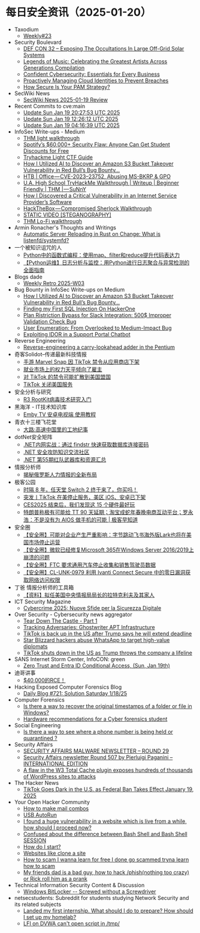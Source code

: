 # 每日安全资讯（2025-01-20）

- Taxodium
  - [Weekly#23](https://taxodium.ink/23.html)
- Security Boulevard
  - [DEF CON 32 – Exposing The Occultations In Large Off-Grid Solar Systems](https://securityboulevard.com/2025/01/def-con-32-exposing-the-occultations-in-large-off-grid-solar-systems/)
  - [Legends of Music: Celebrating the Greatest Artists Across Generations Compilation](https://securityboulevard.com/2025/01/legends-of-music-celebrating-the-greatest-artists-across-generations-compilation/)
  - [Confident Cybersecurity: Essentials for Every Business](https://securityboulevard.com/2025/01/confident-cybersecurity-essentials-for-every-business/)
  - [Proactively Managing Cloud Identities to Prevent Breaches](https://securityboulevard.com/2025/01/proactively-managing-cloud-identities-to-prevent-breaches/)
  - [How Secure Is Your PAM Strategy?](https://securityboulevard.com/2025/01/how-secure-is-your-pam-strategy/)
- SecWiki News
  - [SecWiki News 2025-01-19 Review](http://www.sec-wiki.com/?2025-01-19)
- Recent Commits to cve:main
  - [Update Sun Jan 19 20:27:53 UTC 2025](https://github.com/trickest/cve/commit/7e1f2063923cfa93d78465725760773477e387aa)
  - [Update Sun Jan 19 12:26:12 UTC 2025](https://github.com/trickest/cve/commit/82640a9c27a9871a0f3f4be31b4606aa2dfa2dca)
  - [Update Sun Jan 19 04:16:39 UTC 2025](https://github.com/trickest/cve/commit/dc028ae10989ac4ee92b70cb89ffeb4bd20660b6)
- InfoSec Write-ups - Medium
  - [THM light walkthrough](https://infosecwriteups.com/thm-light-walkthrough-f4b62d3ce824?source=rss----7b722bfd1b8d---4)
  - [Spotify’s $60,000+ Security Flaw: Anyone Can Get Student Discounts for Free](https://infosecwriteups.com/spotifys-60-000-security-flaw-anyone-can-get-student-discounts-for-free-53050d6b7e35?source=rss----7b722bfd1b8d---4)
  - [Tryhackme Light CTF Guide](https://infosecwriteups.com/tryhackme-light-ctf-guide-cdfe5e9df002?source=rss----7b722bfd1b8d---4)
  - [How I Utilized AI to Discover an Amazon S3 Bucket Takeover Vulnerability in Red Bull’s Bug Bounty…](https://infosecwriteups.com/how-i-utilized-ai-to-discover-an-amazon-s3-bucket-takeover-vulnerability-in-red-bulls-bug-bounty-503d3c4d995f?source=rss----7b722bfd1b8d---4)
  - [HTB | Office — CVE-2023–23752, Abusing MS-BKRP & GPO](https://infosecwriteups.com/htb-office-cve-2023-23752-abusing-ms-bkrp-gpo-304f05f4fd55?source=rss----7b722bfd1b8d---4)
  - [U.A. High School TryHackMe Walkthrough | Writeup | Beginner Friendly | THM | — SuNnY](https://infosecwriteups.com/u-a-high-school-tryhackme-walkthrough-writeup-beginner-friendly-thm-sunny-802daabf3ac4?source=rss----7b722bfd1b8d---4)
  - [How I Discovered a Critical Vulnerability in an Internet Service Provider’s Software](https://infosecwriteups.com/how-i-discovered-a-critical-vulnerability-in-an-internet-service-providers-software-56c6cc00f338?source=rss----7b722bfd1b8d---4)
  - [HackTheBox — Compromised Sherlock Walkthrough](https://infosecwriteups.com/hackthebox-compromised-sherlock-walkthrough-9a2cc29cc0a0?source=rss----7b722bfd1b8d---4)
  - [STATIC VIDEO [STEGANOGRAPHY]](https://infosecwriteups.com/static-video-steganography-12006cc51b31?source=rss----7b722bfd1b8d---4)
  - [THM Lo-Fi walkthrough](https://infosecwriteups.com/thm-lo-fi-walkthrough-1cd311467277?source=rss----7b722bfd1b8d---4)
- Armin Ronacher's Thoughts and Writings
  - [Automatic Server Reloading in Rust on Change: What is listenfd/systemfd?](http://lucumr.pocoo.org/2025/1/19/what-is-systemfd)
- 一个被知识诅咒的人
  - [Python中的函数式编程：使用map、filter和reduce提升代码表达力](https://blog.csdn.net/nokiaguy/article/details/145243904)
  - [【Python运维】日志分析与监控：用Python进行日志聚合与异常检测的全面指南](https://blog.csdn.net/nokiaguy/article/details/145243887)
- Blogs  dade
  - [Weekly Retro 2025-W03](https://0xda.de/blog/2025/01/weekly-retro-2025-w03/)
- Bug Bounty in InfoSec Write-ups on Medium
  - [How I Utilized AI to Discover an Amazon S3 Bucket Takeover Vulnerability in Red Bull’s Bug Bounty…](https://infosecwriteups.com/how-i-utilized-ai-to-discover-an-amazon-s3-bucket-takeover-vulnerability-in-red-bulls-bug-bounty-503d3c4d995f?source=rss----7b722bfd1b8d--bug_bounty)
  - [Finding my First SQL Injection On HackerOne](https://infosecwriteups.com/finding-my-first-sql-injection-on-hackerone-6a031ab5aa1c?source=rss----7b722bfd1b8d--bug_bounty)
  - [Plan Ristriction Bypass for Slack Integration: 500$ Improper Validation Check Bug](https://infosecwriteups.com/plan-ristriction-bypass-for-slack-integration-500-improper-validation-check-bug-0c1acf6f01d3?source=rss----7b722bfd1b8d--bug_bounty)
  - [User Enumeration: From Overlooked to Medium-Impact Bug](https://infosecwriteups.com/user-enumeration-from-overlooked-to-medium-impact-bug-48bbefa2ab3b?source=rss----7b722bfd1b8d--bug_bounty)
  - [Exploiting IDOR in a Support Portal Chatbot](https://infosecwriteups.com/exploiting-idor-in-a-support-portal-chatbot-f1d0617bace1?source=rss----7b722bfd1b8d--bug_bounty)
- Reverse Engineering
  - [Reverse-engineering a carry-lookahead adder in the Pentium](https://www.reddit.com/r/ReverseEngineering/comments/1i4oek3/reverseengineering_a_carrylookahead_adder_in_the/)
- 奇客Solidot–传递最新科技情报
  - [手游 Marvel Snap 因 TikTok 禁令从应用商店下架](https://www.solidot.org/story?sid=80372)
  - [就业市场上的权力天平倾向了雇主](https://www.solidot.org/story?sid=80371)
  - [对 TikTok 的禁令可能扩散到美国盟国](https://www.solidot.org/story?sid=80370)
  - [TikTok 关闭美国服务](https://www.solidot.org/story?sid=80369)
- 安全分析与研究
  - [R3 RootKit病毒技术研究入门](https://mp.weixin.qq.com/s?__biz=MzA4ODEyODA3MQ==&mid=2247490049&idx=1&sn=eec060b016a2c2c48b9a5a5a5a6ef745&chksm=902fb529a7583c3f0a2b0935cfd9f3df6108088566ca52d5bd9df83588d2b382a01ee1757d28&scene=58&subscene=0#rd)
- 黑海洋 - IT技术知识库
  - [Emby TV 安卓电视端 使用教程](https://blog.upx8.com/4674)
- 青衣十三楼飞花堂
  - [大路:高速中国里的工地纪事](https://mp.weixin.qq.com/s?__biz=MzUzMjQyMDE3Ng==&mid=2247487918&idx=1&sn=62fa743b6f7cd093a352b0917f89a0e8&chksm=fab2d291cdc55b87d7b94cecfbd60540e362d1a5c59f44c62911d214c10d2bce471e9c680efd&scene=58&subscene=0#rd)
- dotNet安全矩阵
  - [.NET内网实战：通过 findstr 快速获取数据库连接密码](https://mp.weixin.qq.com/s?__biz=MzUyOTc3NTQ5MA==&mid=2247498317&idx=1&sn=a5fbee0aae201e4dfbe1b11cd8875574&chksm=fa5954a0cd2eddb64b0d918c03c9bcd317a860e08c6e4b8154b1b5af1c4146c88ad78be379c2&scene=58&subscene=0#rd)
  - [.NET 安全攻防知识交流社区](https://mp.weixin.qq.com/s?__biz=MzUyOTc3NTQ5MA==&mid=2247498317&idx=2&sn=d7ca7d91aa1a789626ddce7bc16645ad&chksm=fa5954a0cd2eddb61fd6d64dce4872114b6810630ff226c508b9b940b8bf43a1c5061b1f1e2e&scene=58&subscene=0#rd)
  - [.NET 第55期红队武器库和资源汇总](https://mp.weixin.qq.com/s?__biz=MzUyOTc3NTQ5MA==&mid=2247498317&idx=3&sn=e32ddb9164eebb4dbe090802a5ff5d22&chksm=fa5954a0cd2eddb69193b05c5c3ffb37d6bff2b7cf2d0c2bfc9a329b7586a39b74d3010d81c3&scene=58&subscene=0#rd)
- 情报分析师
  - [揭秘俄罗斯人力情报的全新布局](https://mp.weixin.qq.com/s?__biz=MzA3Mjc1MTkwOA==&mid=2650559015&idx=1&sn=37962d35fd4ae69a3f4a81abdff654e7&chksm=87117c6cb066f57aa21d4ea03c2085ec0beb649116bd42891f430041cf6993324f15a4dcce41&scene=58&subscene=0#rd)
- 极客公园
  - [时隔 8 年，任天堂 Switch 2 终于来了，你买吗！](https://mp.weixin.qq.com/s?__biz=MTMwNDMwODQ0MQ==&mid=2653072331&idx=1&sn=2f8f2f9d50771b9c3f15cac061f8cff5&chksm=7e57d67d49205f6b80e31d9a0db91bdb72aeb161490952954a50f42f6e6407a71de7670d311a&scene=58&subscene=0#rd)
  - [突发丨TikTok 在美停止服务，美区 iOS、安卓已下架](https://mp.weixin.qq.com/s?__biz=MTMwNDMwODQ0MQ==&mid=2653072318&idx=1&sn=39714f4d9915dd2b8a13f2ee5e0d1dc4&chksm=7e57d60849205f1e5b367c604a88c280ee2430767ce018c69a868cd6e0a3ace6cd34660af42f&scene=58&subscene=0#rd)
  - [CES2025 结束后，我们发现这 15 个硬件最好玩](https://mp.weixin.qq.com/s?__biz=MTMwNDMwODQ0MQ==&mid=2653072318&idx=2&sn=01f4b2ec30208ccde2ff857f379c582f&chksm=7e57d60849205f1e587b175eb8e43d2af4043ce37102178a86e3559f30e72ee5496af3b47244&scene=58&subscene=0#rd)
  - [特朗普称极有可能给 TT 90 天延期；淘宝成蛇年春晚电商互动平台；罗永浩：不是没有为 AIOS 做手机的可能 | 极客早知道](https://mp.weixin.qq.com/s?__biz=MTMwNDMwODQ0MQ==&mid=2653072306&idx=1&sn=89adf3a1ce8d4ba450cc7ac7f6979885&chksm=7e57d60449205f1299e2dbb972c999b2f84092c376740374ba2498ce61e97f58d6c8ad726960&scene=58&subscene=0#rd)
- 安全圈
  - [【安全圈】可能对企业产生严重影响：字节跳动飞书海外版Lark也将在美国市场停止运营](https://mp.weixin.qq.com/s?__biz=MzIzMzE4NDU1OQ==&mid=2652067480&idx=1&sn=c2d0bb267baf11570d6e3253fa3ff4fe&chksm=f36e7ad8c419f3ce38cfc35ec6bd2c637b49c85b101d0b057484bc1ace20d684457a77a7a7eb&scene=58&subscene=0#rd)
  - [【安全圈】微软已经修复Microsoft 365在Windows Server 2016/2019上崩溃的问题](https://mp.weixin.qq.com/s?__biz=MzIzMzE4NDU1OQ==&mid=2652067480&idx=2&sn=e94b5cb3a624cdca3e6452bf7c79d7a8&chksm=f36e7ad8c419f3cef73c242196a8499de4c2c79ec90ca98bd662ee5575f6ac22d4041dcd89d4&scene=58&subscene=0#rd)
  - [【安全圈】FTC 要求通用汽车停止收集和销售驾驶员数据](https://mp.weixin.qq.com/s?__biz=MzIzMzE4NDU1OQ==&mid=2652067480&idx=3&sn=220a3c1eb7166bba53400942dfa9cab1&chksm=f36e7ad8c419f3ce7eec3c9934f5c50798a83c044de9ed8607edfb8e503cd95268521f790488&scene=58&subscene=0#rd)
  - [【安全圈】CL-UNK-0979 利用 Ivanti Connect Secure 中的零日漏洞获取网络访问权限](https://mp.weixin.qq.com/s?__biz=MzIzMzE4NDU1OQ==&mid=2652067480&idx=4&sn=8dc7094933166fceeb2e467f38e23545&chksm=f36e7ad8c419f3ce413fdcd09b7fbf2c3828fe34b5aca8c6a3b0d570a1f213c166b9943c4be8&scene=58&subscene=0#rd)
- 丁爸 情报分析师的工具箱
  - [【资料】拟任美国中央情报局局长的拉特克利夫及其家人](https://mp.weixin.qq.com/s?__biz=MzI2MTE0NTE3Mw==&mid=2651148624&idx=1&sn=576c40259107f8aabc30212443488fee&chksm=f1af266ac6d8af7c3bec1081deebb88f2250a0d00614bd70fa3795f753849ec277a9f8463a5b&scene=58&subscene=0#rd)
- ICT Security Magazine
  - [Cybercrime 2025: Nuove Sfide per la Sicurezza Digitale](https://www.ictsecuritymagazine.com/notizie/cybercrime-2025/)
- Over Security - Cybersecurity news aggregator
  - [Tear Down The Castle - Part 1](https://dfir.ch/posts/tear_down_castle_part_one/)
  - [Tracking Adversaries: Ghostwriter APT Infrastructure](https://blog.bushidotoken.net/2025/01/tracking-adversaries-ghostwriter-apt.html)
  - [TikTok is back up in the US after Trump says he will extend deadline](https://www.bleepingcomputer.com/news/software/tiktok-is-back-up-in-the-us-after-trump-says-he-will-extend-deadline/)
  - [Star Blizzard hackers abuse WhatsApp to target high-value diplomats](https://www.bleepingcomputer.com/news/security/star-blizzard-hackers-abuse-whatsapp-to-target-high-value-diplomats/)
  - [TikTok shuts down in the US as Trump throws the company a lifeline](https://www.bleepingcomputer.com/news/software/tiktok-shuts-down-in-the-us-as-trump-throws-the-company-a-lifeline/)
- SANS Internet Storm Center, InfoCON: green
  - [Zero Trust and Entra ID Conditional Access, (Sun, Jan 19th)](https://isc.sans.edu/diary/rss/31602)
- 迪哥讲事
  - [$40,000的RCE！](https://mp.weixin.qq.com/s?__biz=MzIzMTIzNTM0MA==&mid=2247496907&idx=1&sn=bf65d0102436150a0dc5482d51b5c998&chksm=e8a5fea8dfd277be56fc6d30fe19c8d65094b9ea55e1628f0c5742c243d612eee6b973167e6b&scene=58&subscene=0#rd)
- Hacking Exposed Computer Forensics Blog
  - [Daily Blog #721: Solution Saturday 1/18/25](https://www.hecfblog.com/2025/01/daily-blog-721-solution-saturday-11825.html)
- Computer Forensics
  - [Is there a way to recover the original timestamps of a folder or file in Windows?](https://www.reddit.com/r/computerforensics/comments/1i59xff/is_there_a_way_to_recover_the_original_timestamps/)
  - [Hardware recommendations for a Cyber forensics student](https://www.reddit.com/r/computerforensics/comments/1i4po0t/hardware_recommendations_for_a_cyber_forensics/)
- Social Engineering
  - [Is there a way to see where a phone number is being held or quarantined ?](https://www.reddit.com/r/SocialEngineering/comments/1i53r6k/is_there_a_way_to_see_where_a_phone_number_is/)
- Security Affairs
  - [SECURITY AFFAIRS MALWARE NEWSLETTER – ROUND 29](https://securityaffairs.com/173232/malware/security-affairs-malware-newsletter-round-29.html)
  - [Security Affairs newsletter Round 507 by Pierluigi Paganini – INTERNATIONAL EDITION](https://securityaffairs.com/173227/uncategorized/security-affairs-newsletter-round-507-by-pierluigi-paganini-international-edition.html)
  - [A flaw in the W3 Total Cache plugin exposes hundreds of thousands of WordPress sites to attacks](https://securityaffairs.com/173219/security/w3-total-cache-wordpress-plugin-cve-2024-12365.html)
- The Hacker News
  - [TikTok Goes Dark in the U.S. as Federal Ban Takes Effect January 19, 2025](https://thehackernews.com/2025/01/tiktok-goes-dark-in-us-as-federal-ban.html)
- Your Open Hacker Community
  - [How to make mail combos](https://www.reddit.com/r/HowToHack/comments/1i5d082/how_to_make_mail_combos/)
  - [USB AutoRun](https://www.reddit.com/r/HowToHack/comments/1i5613w/usb_autorun/)
  - [I found a huge vulnerability in a website which is live from a while, how should I proceed now?](https://www.reddit.com/r/HowToHack/comments/1i524zp/i_found_a_huge_vulnerability_in_a_website_which/)
  - [Confused about the difference between Bash Shell and Bash Shell SESSION](https://www.reddit.com/r/HowToHack/comments/1i4tyqb/confused_about_the_difference_between_bash_shell/)
  - [How do I start?](https://www.reddit.com/r/HowToHack/comments/1i59myg/how_do_i_start/)
  - [Websites like clone a site](https://www.reddit.com/r/HowToHack/comments/1i561mi/websites_like_clone_a_site/)
  - [How to scam I wanna learn for free I done go scammed tryna learn how to scam](https://www.reddit.com/r/HowToHack/comments/1i582el/how_to_scam_i_wanna_learn_for_free_i_done_go/)
  - [My friends dad is a bad guy, how to hack /phish(nothing too crazy) or Rick roll him as a prank](https://www.reddit.com/r/HowToHack/comments/1i5639j/my_friends_dad_is_a_bad_guy_how_to_hack/)
- Technical Information Security Content & Discussion
  - [Windows BitLocker -- Screwed without a Screwdriver](https://www.reddit.com/r/netsec/comments/1i54psl/windows_bitlocker_screwed_without_a_screwdriver/)
- netsecstudents: Subreddit for students studying Network Security and its related subjects
  - [Landed my first internship. What should I do to prepare? How should I set up my homelab?](https://www.reddit.com/r/netsecstudents/comments/1i5aqac/landed_my_first_internship_what_should_i_do_to/)
  - [LFI on DVWA can't open script in /tmp/](https://www.reddit.com/r/netsecstudents/comments/1i51u1q/lfi_on_dvwa_cant_open_script_in_tmp/)
